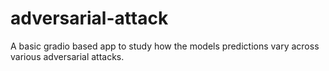 # adversarial-attack
A basic gradio based app to study how the models predictions vary across various adversarial attacks.
